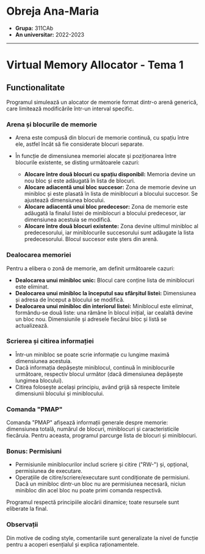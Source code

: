 # Obreja Ana-Maria

- **Grupa:** 311CAb
- **An universitar:** 2022-2023

---

# Virtual Memory Allocator - Tema 1

## Functionalitate

Programul simulează un alocator de memorie format dintr-o arenă generică, care 
limitează modificările într-un interval specific.

### Arena și blocurile de memorie

- Arena este compusă din blocuri de memorie continuă, cu spațiu între ele, 
astfel încât să fie considerate blocuri separate.
- În funcție de dimensiunea memoriei alocate și poziționarea între blocurile 
existente, se disting următoarele cazuri:

  - **Alocare între două blocuri cu spațiu disponibil:** Memoria devine un nou 
    bloc și este adăugată în lista de blocuri.
  - **Alocare adiacentă unui bloc succesor:** Zona de memorie devine un 
    minibloc și este plasată în lista de miniblocuri a blocului succesor. Se 
    ajustează dimensiunea blocului.
  - **Alocare adiacentă unui bloc predecesor:** Zona de memorie este adăugată 
    la finalul listei de miniblocuri a blocului predecesor, iar dimensiunea 
    acestuia se modifică.
  - **Alocare între două blocuri existente:** Zona devine ultimul minibloc al 
    predecesorului, iar miniblocurile succesorului sunt adăugate la lista 
    predecesorului. Blocul succesor este șters din arenă.

### Dealocarea memoriei

Pentru a elibera o zonă de memorie, am definit următoarele cazuri:

  - **Dealocarea unui minibloc unic:** Blocul care conține lista de miniblocuri 
    este eliminat.
  - **Dealocarea unui minibloc la începutul sau sfârșitul listei:** Dimensiunea 
    și adresa de început a blocului se modifică.
  - **Dealocarea unui minibloc din interiorul listei:** Miniblocul este eliminat,
    formându-se două liste: una rămâne în blocul inițial, iar cealaltă devine un 
    bloc nou. Dimensiunile și adresele fiecărui bloc și listă se actualizează.

### Scrierea și citirea informației

- Într-un minibloc se poate scrie informație cu lungime maximă dimensiunea 
  acestuia.
- Dacă informația depășește miniblocul, continuă în miniblocurile următoare, 
  respectiv blocul următor (dacă dimensiunea depășește lungimea blocului).
- Citirea folosește același principiu, având grijă să respecte limitele 
  dimensiunii blocului și miniblocului.

### Comanda "PMAP"

Comanda "PMAP" afișează informații generale despre memorie: dimensiunea totală,
numărul de blocuri, miniblocuri și caracteristicile fiecăruia. Pentru aceasta, 
programul parcurge lista de blocuri și miniblocuri.

### Bonus: Permisiuni

- Permisiunile miniblocurilor includ scriere și citire ("RW-") și, opțional, 
  permisiunea de executare.
- Operațiile de citire/scriere/executare sunt condiționate de permisiuni. Dacă 
  un minibloc dintr-un bloc nu are permisiunea necesară, niciun minibloc din 
  acel bloc nu poate primi comanda respectivă.

Programul respectă principiile alocării dinamice; toate resursele sunt eliberate 
la final.

### Observații

Din motive de coding style, comentariile sunt generalizate la nivel de funcție 
pentru a acoperi esențialul și explica raționamentele.
